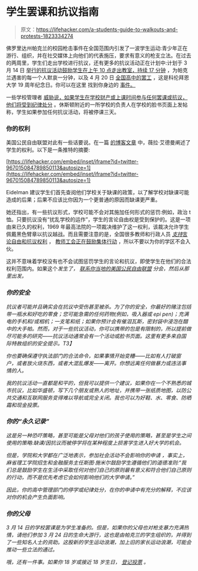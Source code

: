 # 学生罢课和抗议指南

> 原文：<https://lifehacker.com/a-students-guide-to-walkouts-and-protests-1823334274>

佛罗里达州帕克兰的校园枪击事件在全国范围内引发了一波学生运动:青少年正在游行、组织，并在社交媒体上向他们的代表施压，要求有意义的枪支立法。在过去的两周里，学生们走出学校进行抗议，还有更多的抗议活动正在计划中:计划于 3 月 14 日 [举行的抗议活动鼓励学生在上午 10 点走出教室，持续 17 分钟](https://offspring.lifehacker.com/walk-out-of-school-to-demand-safer-gun-laws-1823053578#_ga=2.68444245.590162503.1519654208-640366746.1501881373) ，为帕克兰遇害的每一个人默哀一分钟，以及 4 月 20 日 [全国高中的罢工](https://twitter.com/schoolwalkoutUS) ，这是科伦拜恩大学 19 周年纪念日。你可以在这里 找到你身边的 [事件。](http://act.indivisible.org/event/national-school-walkout/search/)



一些学校管理者 [威胁说，如果学生在学校财产或上课时间参与任何罢课或抗议，他们将受到纪律处分](https://www.cnn.com/2018/02/21/us/student-walkout-punishment-trnd/index.html) 。休斯顿附近的一所学校的负责人在学校的脸书页面上发帖称，学生如果参加任何抗议活动，将被停课三天。

### 你的权利

美国公民自由联盟对此有一些话要说。在一篇 [的博客文章](https://www.aclu.org/blog/free-speech/student-speech-and-privacy/can-schools-discipline-students-protesting) 中，薇拉·艾德曼阐述了学生的权利。以下是一条推特的摘要:

 [https://lifehacker.com/embed/inset/iframe?id=twitter-967015084789850113&autosize=1](https://lifehacker.com/embed/inset/iframe?id=twitter-967015084789850113&autosize=1) 

Eidelman 建议学生们首先查阅他们学校关于缺课的政策，以了解学校对缺课可能造成的后果；后果不应该比你因为一个更普通的原因而缺课更严重。

她还指出，有一些抗议形式，学校可能不会对其施加任何形式的惩罚:例如，政治 t 恤。只要抗议没有“扰乱学校的运作”，学生的言论自由权是受到保护的。这是一项由来已久的权利，1969 年最高法院的一项裁决维护了这一权利，该裁决允许学生佩戴黑色臂章以抗议越战。而且需要注意的是，全国很多教师和行政人员 [*支持*言论自由和抗议权利](http://kxan.com/2018/02/23/more-student-walkouts-planned-to-protest-gun-violence/) ， [教师工会正在鼓励集体行动](https://www.delawareonline.com/story/news/education/2018/02/20/after-florida-shooting-delaware-education-union-voices-support-school-walkouts-protests/355079002/) ，所以不要以为你的学区不会入伙。

这并不意味着学校没有也不会试图惩罚学生的言论和抗议，即使学生在他们的合法权利范围内。如果这个*发生了， [联系你当地的美国公民自由联盟](https://www.aclu.org/about/affiliates) 分会，然后从那里出发。*

### *你的安全*

*抗议者可能并且确实会在抗议中受伤甚至被杀。为了你的安全，你最好的赌注包括带一瓶水和好吃的零食；您可能急需的任何药物(例如，吸入器或 epi pen)；充满电的手机和/或相机；一支笔和纸；如果你预计会有催泪瓦斯，密封袋中浸泡在醋中的大手帕。然而，对于一些抗议活动，你可以携带的包是有限制的，所以提前做尽可能多的研究——抗议活动通常会有一个活动或脸书页面。这里有更多来自国际特赦组织的安全提示。T3】*

*你也要确保遵守执法部门的合法命令，如果事情开始变糟——比如有人打破窗户，或者放火烧东西，或者大混乱爆发——离开。你想远离任何做暴力或违法事情的人。*

*我的抗议活动一直都是和平的，但我可以提供一个建议，如果你在一个不熟悉的城市抗议，比如华盛顿，写下几个朋友或熟人的地址，并携带一张纸质地图，以防公共交通和互联网服务变得难以导航或完全关闭。我也可以为好鞋、水、零食、防晒霜和现金投票。*

### *你的“永久记录”*

*这是另一种恐吓策略，甚至可能是父母对他们的孩子使用的策略，甚至是学生之间使用的策略:缺课/因抗议而被停学将在某种程度上损害学生进入好大学的机会。*

*但是，学院和大学都在广泛地表示，参加社会活动不会影响你的申请 ，事实上，麻省理工学院招生和金融服务主任斯图·施米尔鼓励学生遵循他们的道德准则:“我们总是鼓励学生在生活中采取任何对他们自己的原则最有意义和符合他们自己原则的行动，而不是优先考虑它会如何影响他们的大学申请。”*

*因此，你的高中管理部门的停学或纪律处分，在你的申请中有充分的解释，不应该对你的机会产生负面影响。*

### *你的父母*

*3 月 14 日的学校罢课是为学生准备的。但是，如果你的父母也对枪支暴力充满热情，请他们参加 3 月 24 日的生命大游行，这也是由帕克兰的学生组织的，并得到了一些知名人士的资助。这股新的学生运动浪潮，加上旧的家长运动浪潮，可能会推动一些立法的通过。*

*哦，还有一件事。如果你 18 岁或接近 18 岁生日， [登记投票](https://www.headcount.org/think-youre-young-register/) 。*